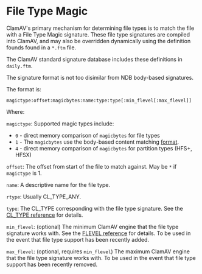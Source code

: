 # File Type Magic

ClamAV's primary mechanism for determining file types is to match the file with a File Type Magic signature. These file type signatures are compiled into ClamAV, and may also be overridden dynamically using the definition founds found in a `*.ftm` file.

The ClamAV standard signature database includes these definitions in `daily.ftm`.

The signature format is not too disimilar from NDB body-based signatures.

The format is:

```
magictype:offset:magicbytes:name:type:type[:min_flevel[:max_flevel]]
```

Where:

`magictype`: Supported magic types include:

* `0` - direct memory comparison of `magicbytes` for file types
* `1` - The `magicbytes` use the body-based content matching [format](BodySignatureFormat.md).
* `4` - direct memory comparison of `magicbytes` for partition types (HFS+, HFSX)

`offset`: The offset from start of the file to match against.  May be `*` if `magictype` is 1.

`name`: A descriptive name for the file type.

`rtype`: Usually CL_TYPE_ANY.

`type`: The CL_TYPE corresponding with the file type signature. See the [CL_TYPE reference](../../appendix/FileTypes.md) for details.

`min_flevel`: (optional) The minimum ClamAV engine that the file type signature works with. See the [FLEVEL reference](../../appendix/FunctionalityLevels.md) for details. To be used in the event that file type support has been recently added.

`max_flevel`: (optional, requires `min_flevel`) The maximum ClamAV engine that the file type signature works with. To be used in the event that file type support has been recently removed.
